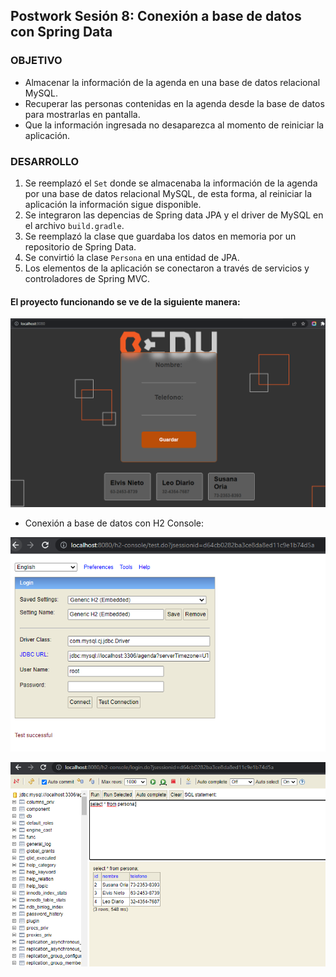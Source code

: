 ## Postwork Sesión 8: Conexión a base de datos con Spring Data

### OBJETIVO

- Almacenar la información de la agenda en una base de datos relacional MySQL.
- Recuperar las personas contenidas en la agenda desde la base de datos para mostrarlas en pantalla.
- Que la información ingresada no desaparezca al momento de reiniciar la aplicación.


### DESARROLLO

1. Se reemplazó el `Set` donde se almacenaba la información de la agenda por una base de datos relacional MySQL, de esta forma, al reiniciar la aplicación la información sigue disponible.
2. Se integraron las depencias de Spring data JPA y el driver de MySQL en el archivo `build.gradle`.
3. Se reemplazó la clase que guardaba los datos en memoria por un repositorio de Spring Data.
4. Se convirtió la clase `Persona` en una entidad de JPA.
5. Los elementos de la aplicación se conectaron a través de servicios y controladores de Spring MVC.

#### El proyecto funcionando se ve de la siguiente manera:
![pantalla-aplicacion](img/pantalla-aplicacion.png)

- Conexión a base de datos con H2 Console:

![pantalla-h2-console-connection](img/pantalla-h2-console-connection.png)

![pantalla-h2-console](img/pantalla-h2-console.png)


